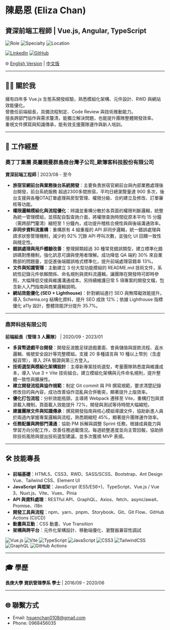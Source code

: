 # 陳勗恩 (Eliza Chan)

## 資深前端工程師 | Vue.js, Angular, TypeScript  

![Role](https://img.shields.io/badge/Role-Senior%20Frontend%20Engineer-blue)
![Specialty](https://img.shields.io/badge/Focus-Vue.js%20%7C%20TypeScript%20%7C%20Vite-brightgreen)
![Location](https://img.shields.io/badge/Base-Taiwan-orange)

[![LinkedIn](https://img.shields.io/badge/LinkedIn-Eliza%20Chan-blue?logo=linkedin)](https://www.linkedin.com/in/勗恩-陳-a1b0ba19b)
[![GitHub](https://img.shields.io/badge/GitHub-HsuenChan-black?logo=github)](https://github.com/HsuenChan)

🌐 [English Version](./README.md) | [中文版](./README-zh.md)

---

## 👩‍💻 關於我
擁有四年多 Vue.js 生態系開發經驗，熟悉模組化架構、元件設計、RWD 與網站效能優化。  
曾擔任前端組長，具備流程制定、Code Review 與技術推動能力。  
擅長跨部門協作與需求釐清，能獨立解決問題，也能提升團隊整體開發效率。  
重視文件撰寫與知識傳承，能有效支援團隊運作與新人培訓。  

---

## 💼 工作經歷

### 奧丁丁集團 英屬開曼群島商台灣子公司_歐簿客科技股份有限公司  
**資深前端工程師** | 2023/08 - 至今

- **旅宿官網前台與業務後台系統開發**：主要負責旅宿官網前台與內部業務處理後台開發，前台系統服務 超過2300多間旅宿，平均日總瀏覽量達 900 多次，後台支援與各種OTA訂單處理與房型管理、權限分級、合約建立及修改、訂單審核等功能。
- **權限邏輯模組化與流程優化**：辨識並重構分散於各頁面的權限判斷邏輯，統整為統一管理模組，並搭配自製查詢介面，將權限查詢時間從原本平均 15 分鐘（需跨部門釐清）縮短至 1 分鐘內，成功提升稽核合規性與與後端溝通效率。
- **非同步資料流重構**：重構原有 4 組重複的 API 非同步邏輯，統一錯誤處理與請求狀態管理機制，減少約 92% 冗餘 API 呼叫次數，並強化 UI 回饋一致性與穩定性。
- **錯誤處理與用戶體驗改善**：整理歸類超過 30 種常見錯誤類型，建立標準化錯誤碼對應機制，強化訊息可讀與使用者理解。成功降低 QA 端約 30% 來自業務部的問題量，並促進後端錯誤格式標準化，提升前端處理容錯率 13%。
- **文件與知識管理**：主動建立 3 份大型功能模組的 README.md 技術文件，系統性記錄元件依賴關係、命名規則與資料流邏輯，讓團隊在開發時可即時參照，大幅降低交接與維護溝通成本。另持續維護日常 5 項專案的開發文檔，包含新人入門指南與商業邏輯說明。
- **網站效能優化 (SEO + Lighthouse)**：針對網站進行 SEO 與無障礙效能提升。導入 Schema.org 結構化資料，提升 SEO 成效 12%；依據 Lighthouse 指標優化 a11y 設計，整體效能評分提升 35.7%。

---

### 鼎羿科技有限公司  
**前端組長（管理 3 人團隊）** | 2020/09 - 2023/01

- **多貨幣遊戲平台開發**：開發反波膽足球遊戲畫面、會員儲值與提款流程、返水邏輯、帳號安全設計等完整模組。支援 20 多種語言與 10 種以上幣別（含虛擬貨幣），導入 2FA 驗證與第三方登入。
- **技術選型與模組化架構設計**：主導新專案技術選型，考量團隊熟悉度與維護成本，導入 Vue 3 + Vite 技術組合。建立模組化架構與元件命名規則，提升整體一致性與擴展性。
- **建立開發流程與協作規範**：制定 Git commit 與 PR 撰寫規範，要求清楚記錄修改目的與內容，成功改善協作混亂與合併衝突，顯著提升上版效率。
- **優化打包流程**：分析效能瓶頸，主導將 Webpack 遷移至 Vite，重構打包與資源載入機制，頁面載入效能提升 72%，開發與測試等待時間大幅縮短。
- **建置團隊文件與知識傳承**：撰寫開發指南與核心模組導讀文件，協助新進人員於兩週內掌握專案邏輯與流程，熟悉期縮短 45%，顯著提升團隊運作效率。
- **任務配置與跨部門溝通**：協助 PM 拆解與調整 Sprint 任務，根據成員能力與學習方向分配工作，改善任務過載情況。每週統整進度並向主管回報，協助排除技術風險與提出技術選型建議，並多次獲頒 MVP 表揚。

---

## 🛠 技能專長

- **前端基礎**：HTML5、CSS3、RWD、SASS/SCSS、Bootstrap、Ant Design Vue、Tailwind CSS、Element UI  
- **JavaScript 與框架**：JavaScript (ES5/ES6+)、TypeScript、Vue.js / Vue 3、Nuxt.js、Vite、Vuex、Pinia  
- **API 與資料處理**：RESTful API、GraphQL、Axios、fetch、async/await、Promise、i18n  
- **開發工具與流程**：npm、yarn、pnpm、Storybook、Git、Git Flow、GitHub Actions (CI/CD)  
- **動畫與互動**：CSS 動畫、Vue Transition  
- **架構與跨平台**：元件化架構設計、移動端優化、瀏覽器兼容性調試

![Vue.js](https://img.shields.io/badge/Vue.js-35495E?logo=vue.js&logoColor=4FC08D)
![Vite](https://img.shields.io/badge/Vite-646CFF?logo=vite&logoColor=white)
![TypeScript](https://img.shields.io/badge/TypeScript-007ACC?logo=typescript&logoColor=white)
![JavaScript](https://img.shields.io/badge/JavaScript-ES6+-F7DF1E?logo=javascript&logoColor=black)
![CSS3](https://img.shields.io/badge/CSS3-1572B6?logo=css3&logoColor=white)
![TailwindCSS](https://img.shields.io/badge/Tailwind_CSS-38B2AC?logo=tailwind-css&logoColor=white)
![GraphQL](https://img.shields.io/badge/GraphQL-E10098?logo=graphql&logoColor=white)
![GitHub Actions](https://img.shields.io/badge/GitHub_Actions-2088FF?logo=github-actions&logoColor=white)  


---

## 🎓 學歷
**長庚大學 資訊管理學系 學士** | 2016/09 - 2020/06  

---

## 🌐 聯繫方式
- Email: hsuenchan0108@gmail.com  
- Phone: 0968456035  

